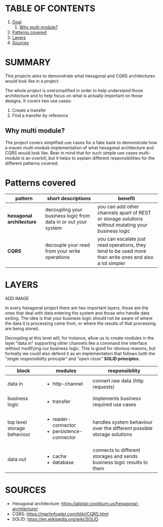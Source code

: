 # TABLE OF CONTENTS

1. [Goal](#goal)
    1. [Why multi module?](#why-multi-module)
2. [Patterns covered](#patterns-covered)
3. [Layers](#layers)
4. [Sources](#sources)

# SUMMARY

This projects aims to demonstrate what hexagonal and CQRS architectures would look like in a project.

The whole project is oversimplified in order to help understand those architecture and to help focus on what is actually
important on those designs. It covers two use cases:

1. Create a transfer
2. Find a transfer by reference

## Why multi module?

The project covers simplified use cases for a fake bank to demonstrate how a maven multi-module implementation of what
hexagonal architecture and CQRS would look like.
Bear in mind that for such simple use cases multi-module is an overkill, but it helps to explain different 
responsibilities for the different patterns covered.

# Patterns covered

| pattern                    | short descriptions                                             | benefit                                                                                                 |
|----------------------------|----------------------------------------------------------------|---------------------------------------------------------------------------------------------------------|
| **hexagonal architecture** | decoupling your business logic from data in or out your system | you can add other channels apart of REST or storage solutions without mutating your business logic      |
| **CQRS**                   | decouple your read from your write operations                  | you can escalate just read operations, they tend to be used more than write ones and also a lot simpler |

# LAYERS

ADD IMAGE

In every hexagonal project there are two important layers, those are the ones that deal with data entering the system
and those who handle data exiting. The idea is that your business logic should not be aware of where the data it is
processing came from, or where the results of that processing are being stored.

Decoupling at this level will, for instance, allow us to create modules in the layer "data in" supporting other channels
like a command line interface without modifying our business logic.
This is good for obvious reasons, but formally we could also defend it as an implementation that follows both the
_"single responsibility principle"_ and _"open close"_ **SOLID principles**.

| block                       | modules                                                            | responsibility                                                          |
|-----------------------------|--------------------------------------------------------------------|-------------------------------------------------------------------------|
| data in                     | <ul> <li>http-channel</li> </ul>                                   | convert raw data (http requests)                                        |
| business logic              | <ul> <li>transfer</li> </ul>                                       | implements business required use cases                                  |
| top level storage behaviour | <ul> <li>reader-connector</li><li>persistence-connector</li> </ul> | handles system behaviour over the different possible storage solutions  |
| data out                    | <ul> <li>cache</li><li>database</li></ul>                          | connects to different storages and sends business logic results to them |

# SOURCES

- Hexagonal architecture: https://alistair.cockburn.us/hexagonal-architecture/
- CQRS: https://martinfowler.com/bliki/CQRS.html
- SOLID: https://en.wikipedia.org/wiki/SOLID